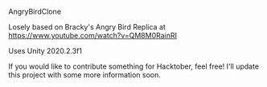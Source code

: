 AngryBirdClone


Losely based on Bracky's Angry Bird Replica at https://www.youtube.com/watch?v=QM8M0RainRI

Uses Unity 2020.2.3f1

If you would like to contribute something for Hacktober, feel free! I'll update this project with some more information soon. 
